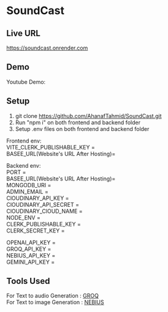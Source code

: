 # SoundCast

## Live URL
https://soundcast.onrender.com

## Demo
Youtube Demo: 

## Setup
1. git clone https://github.com/AhanafTahmid/SoundCast.git
2. Run "npm i" on both frontend and backend folder
3. Setup .env files on both frontend and backend folder

   
Frontend env:  
VITE_CLERK_PUBLISHABLE_KEY =  
BASEE_URL(Website's URL After Hosting)= 

Backend env:  
PORT =  
BASEE_URL(Website's URL After Hosting)=  
MONGODB_URI =  
ADMIN_EMAIL =  
ClOUDINARY_API_KEY =  
ClOUDINARY_API_SECRET =  
ClOUDINARY_ClOUD_NAME =  
NODE_ENV =  
CLERK_PUBLISHABLE_KEY =  
CLERK_SECRET_KEY =  

OPENAI_API_KEY =  
GROQ_API_KEY =  
NEBIUS_API_KEY =  
GEMINI_API_KEY =

## Tools Used
For Text to audio Generation : [GROQ](https://console.groq.com/docs/text-to-speech)  
For Text to image Generation : [NEBIUS](https://studio.nebius.com/?modality=text2image)

